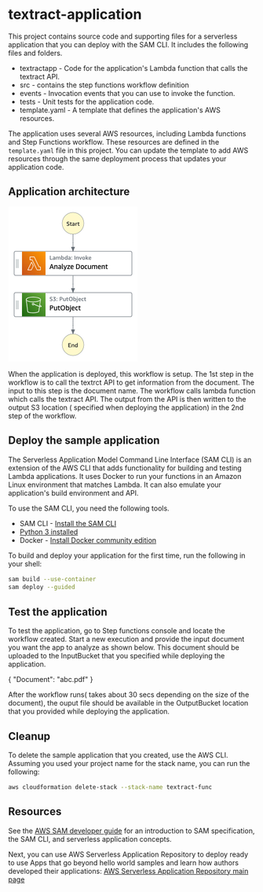 # textract-application

This project contains source code and supporting files for a serverless application that you can deploy with the SAM CLI. It includes the following files and folders.

- textractapp - Code for the application's Lambda function that calls the textract API.
- src - contains the step functions workflow definition
- events - Invocation events that you can use to invoke the function.
- tests - Unit tests for the application code.
- template.yaml - A template that defines the application's AWS resources.

The application uses several AWS resources, including Lambda functions and Step Functions workflow. These resources are defined in the `template.yaml` file in this project. You can update the template to add AWS resources through the same deployment process that updates your application code.

## Application architecture

![Architecture](/assets/workflow.png)

When the application is deployed, this workflow is setup. The 1st step in the workflow is to call the textrct API to get information from the document. The input to this step is the document name. The workflow calls lambda function which calls the textract API. The output from the API is then written to the output S3 location ( specified when deploying the application) in the 2nd step of the workflow.

## Deploy the sample application

The Serverless Application Model Command Line Interface (SAM CLI) is an extension of the AWS CLI that adds functionality for building and testing Lambda applications. It uses Docker to run your functions in an Amazon Linux environment that matches Lambda. It can also emulate your application's build environment and API.

To use the SAM CLI, you need the following tools.

- SAM CLI - [Install the SAM CLI](https://docs.aws.amazon.com/serverless-application-model/latest/developerguide/serverless-sam-cli-install.html)
- [Python 3 installed](https://www.python.org/downloads/)
- Docker - [Install Docker community edition](https://hub.docker.com/search/?type=edition&offering=community)

To build and deploy your application for the first time, run the following in your shell:

```bash
sam build --use-container
sam deploy --guided
```

## Test the application

To test the application, go to Step functions console and locate the workflow created.
Start a new execution and provide the input document you want the app to analyze as shown below. This document should be uploaded to the InputBucket that you specified while deploying the application.

{
"Document": "abc.pdf"
}

After the workflow runs( takes about 30 secs depending on the size of the document), the ouput file should be available in the OutputBucket location that you provided while deploying the application.

## Cleanup

To delete the sample application that you created, use the AWS CLI. Assuming you used your project name for the stack name, you can run the following:

```bash
aws cloudformation delete-stack --stack-name textract-func
```

## Resources

See the [AWS SAM developer guide](https://docs.aws.amazon.com/serverless-application-model/latest/developerguide/what-is-sam.html) for an introduction to SAM specification, the SAM CLI, and serverless application concepts.

Next, you can use AWS Serverless Application Repository to deploy ready to use Apps that go beyond hello world samples and learn how authors developed their applications: [AWS Serverless Application Repository main page](https://aws.amazon.com/serverless/serverlessrepo/)
